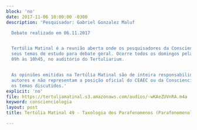 ```yaml
---
block: 'no'
date: 2017-11-06 10:00:00 -0300
description: 'Pesquisador: Gabriel Gonzalez Maluf

  Debate realizado em 06.11.2017


  Tertúlia Matinal é a reunião aberta onde os pesquisadores da Conscienciologia apresentam
  seus temas de estudo para debate geral. Ocorre todos os domingos pela manhã, das
  09h às 10h45, no auditório do Tertuliarium.


  As opiniões emitidas na Tertúlia Matinal são de inteira responsabilidade de seus
  autores e não representam a posição oficial do CEAEC ou da Conscienciologia sobre
  os temas discutidos.'
explicit: 'no'
file: https://tertuliamatinal.s3.amazonaws.com/audios/-wKAeZUVnRA.m4a
keyword: conscienciologia
layout: post
title: Tertúlia Matinal 49 - Taxologia dos Parafenomenos (Parafenomenologia)

---
```

